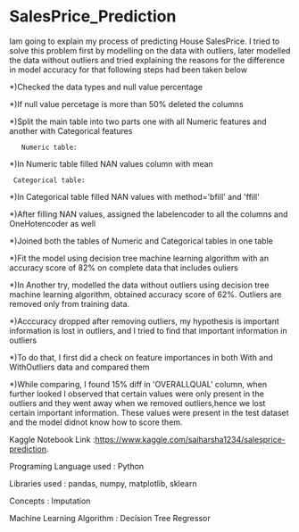 # SalesPrice_Prediction
Iam going to explain my process of predicting House SalesPrice.  I tried to solve this problem first by modelling on the data with outliers, later modelled the data without outliers and tried explaining the reasons for the difference in model accuracy for that following steps had been taken below

*)Checked the data types and null value percentage

*)If null value percetage is more than 50% deleted the columns

*)Split the main table into two parts one with all Numeric features and another with Categorical features

       Numeric table:
*)In Numeric table filled NAN values column with mean

     Categorical table:
*)In Categorical table filled NAN values with method='bfill' and 'ffill'

*)After filling NAN values, assigned the labelencoder to all the columns and OneHotencoder as well

*)Joined both the tables of Numeric and Categorical tables in one table

*)Fit the model using decision tree machine learning algorithm with an accuracy score of 82% on complete data that includes ouliers

*)In Another try, modelled the data without outliers using decision tree machine learning algorithm, obtained accuracy score of 62%. Outliers are removed only from training data.

*)Acccuracy dropped after removing outliers, my hypothesis is important information is lost in outliers, and I tried to find that important information in outliers

*)To do that, I first did a check on feature importances in both With and WithOutliers data and compared them

*)While comparing, I found 15% diff in 'OVERALLQUAL' column, when further looked I observed that certain values were only present in the outliers and they went away when we removed outliers,hence we lost certain important information. These values were present in the test dataset and the model didnot know how to score them.



Kaggle Notebook Link :https://www.kaggle.com/saiharsha1234/salesprice-prediction. 

Programing Language used : Python 

Libraries used : pandas, numpy, matplotlib, sklearn

Concepts : Imputation

Machine Learning Algorithm : Decision Tree Regressor
